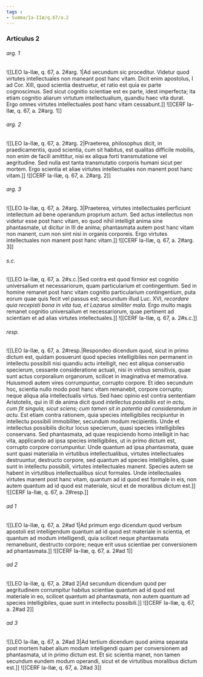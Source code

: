 ```yaml
---
tags : 
- Summa/Ia-IIæ/q.67/a.2
---
```


### Articulus 2

###### arg. 1
![[LEO Ia-IIæ, q. 67, a. 2#arg. 1|Ad secundum sic proceditur. Videtur quod virtutes intellectuales non maneant post hanc vitam. Dicit enim apostolus, I ad Cor. XIII, quod scientia destruetur, et ratio est quia ex parte cognoscimus. Sed sicut cognitio scientiae est ex parte, idest imperfecta; ita etiam cognitio aliarum virtutum intellectualium, quandiu haec vita durat. Ergo omnes virtutes intellectuales post hanc vitam cessabunt.]]
![[CERF Ia-IIæ, q. 67, a. 2#arg. 1]]

###### arg. 2
![[LEO Ia-IIæ, q. 67, a. 2#arg. 2|Praeterea, philosophus dicit, in praedicamentis, quod scientia, cum sit habitus, est qualitas difficile mobilis, non enim de facili amittitur, nisi ex aliqua forti transmutatione vel aegritudine. Sed nulla est tanta transmutatio corporis humani sicut per mortem. Ergo scientia et aliae virtutes intellectuales non manent post hanc vitam.]]
![[CERF Ia-IIæ, q. 67, a. 2#arg. 2]]

###### arg. 3
![[LEO Ia-IIæ, q. 67, a. 2#arg. 3|Praeterea, virtutes intellectuales perficiunt intellectum ad bene operandum proprium actum. Sed actus intellectus non videtur esse post hanc vitam, eo quod nihil intelligit anima sine phantasmate, ut dicitur in III de anima; phantasmata autem post hanc vitam non manent, cum non sint nisi in organis corporeis. Ergo virtutes intellectuales non manent post hanc vitam.]]
![[CERF Ia-IIæ, q. 67, a. 2#arg. 3]]

###### s.c.
![[LEO Ia-IIæ, q. 67, a. 2#s.c.|Sed contra est quod firmior est cognitio universalium et necessariorum, quam particularium et contingentium. Sed in homine remanet post hanc vitam cognitio particularium contingentium, puta eorum quae quis fecit vel passus est; secundum illud Luc. XVI, *recordare quia recepisti bona in vita tua, et Lazarus similiter mala*. Ergo multo magis remanet cognitio universalium et necessariorum, quae pertinent ad scientiam et ad alias virtutes intellectuales.]]
![[CERF Ia-IIæ, q. 67, a. 2#s.c.]]

###### resp.
![[LEO Ia-IIæ, q. 67, a. 2#resp.|Respondeo dicendum quod, sicut in primo dictum est, quidam posuerunt quod species intelligibiles non permanent in intellectu possibili nisi quandiu actu intelligit, nec est aliqua conservatio specierum, cessante consideratione actuali, nisi in viribus sensitivis, quae sunt actus corporalium organorum, scilicet in imaginativa et memorativa. Huiusmodi autem vires corrumpuntur, corrupto corpore. Et ideo secundum hoc, scientia nullo modo post hanc vitam remanebit, corpore corrupto; neque aliqua alia intellectualis virtus. Sed haec opinio est contra sententiam Aristotelis, qui in III de anima dicit quod *intellectus possibilis est in actu, cum fit singula, sicut sciens; cum tamen sit in potentia ad considerandum in actu*. Est etiam contra rationem, quia species intelligibiles recipiuntur in intellectu possibili immobiliter, secundum modum recipientis. Unde et intellectus possibilis dicitur locus specierum, quasi species intelligibiles conservans. Sed phantasmata, ad quae respiciendo homo intelligit in hac vita, applicando ad ipsa species intelligibiles, ut in primo dictum est, corrupto corpore corrumpuntur. Unde quantum ad ipsa phantasmata, quae sunt quasi materialia in virtutibus intellectualibus, virtutes intellectuales destruuntur, destructo corpore, sed quantum ad species intelligibiles, quae sunt in intellectu possibili, virtutes intellectuales manent. Species autem se habent in virtutibus intellectualibus sicut formales. Unde intellectuales virtutes manent post hanc vitam, quantum ad id quod est formale in eis, non autem quantum ad id quod est materiale, sicut et de moralibus dictum est.]]
![[CERF Ia-IIæ, q. 67, a. 2#resp.]]

###### ad 1
![[LEO Ia-IIæ, q. 67, a. 2#ad 1|Ad primum ergo dicendum quod verbum apostoli est intelligendum quantum ad id quod est materiale in scientia, et quantum ad modum intelligendi, quia scilicet neque phantasmata remanebunt, destructo corpore; neque erit usus scientiae per conversionem ad phantasmata.]]
![[CERF Ia-IIæ, q. 67, a. 2#ad 1]]

###### ad 2
![[LEO Ia-IIæ, q. 67, a. 2#ad 2|Ad secundum dicendum quod per aegritudinem corrumpitur habitus scientiae quantum ad id quod est materiale in eo, scilicet quantum ad phantasmata, non autem quantum ad species intelligibiles, quae sunt in intellectu possibili.]]
![[CERF Ia-IIæ, q. 67, a. 2#ad 2]]

###### ad 3
![[LEO Ia-IIæ, q. 67, a. 2#ad 3|Ad tertium dicendum quod anima separata post mortem habet alium modum intelligendi quam per conversionem ad phantasmata, ut in primo dictum est. Et sic scientia manet, non tamen secundum eundem modum operandi, sicut et de virtutibus moralibus dictum est.]]
![[CERF Ia-IIæ, q. 67, a. 2#ad 3]]

